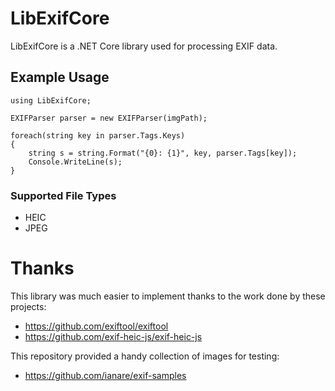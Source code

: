 # LibExifCore

LibExifCore is a .NET Core library used for processing EXIF data.

## Example Usage
```
using LibExifCore;

EXIFParser parser = new EXIFParser(imgPath);

foreach(string key in parser.Tags.Keys)
{
    string s = string.Format("{0}: {1}", key, parser.Tags[key]);
    Console.WriteLine(s);
}
```

### Supported File Types
* HEIC
* JPEG

# Thanks

This library was much easier to implement thanks to the work done by these projects:

* https://github.com/exiftool/exiftool
* https://github.com/exif-heic-js/exif-heic-js

This repository provided a handy collection of images for testing:

* https://github.com/ianare/exif-samples
